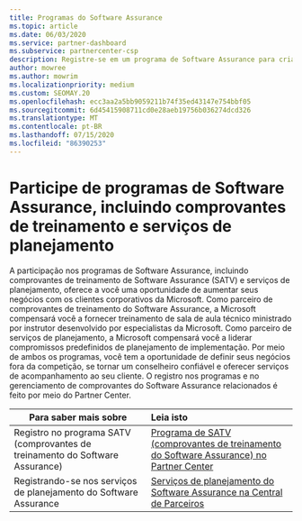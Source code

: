 ```yaml
---
title: Programas do Software Assurance
ms.topic: article
ms.date: 06/03/2020
ms.service: partner-dashboard
ms.subservice: partnercenter-csp
description: Registre-se em um programa de Software Assurance para criar negócios e seja recompensado por fornecer treinamento e planejamento para clientes corporativos.
author: mowree
ms.author: mowrim
ms.localizationpriority: medium
ms.custom: SEOMAY.20
ms.openlocfilehash: ecc3aa2a5bb9059211b74f35ed43147e754bbf05
ms.sourcegitcommit: 6d45415908711cd0e28aeb19756b036274dcd326
ms.translationtype: MT
ms.contentlocale: pt-BR
ms.lasthandoff: 07/15/2020
ms.locfileid: "86390253"
---
```

# <a name="participate-in-software-assurance-programs-including-training-vouchers-and-planning-services"></a>Participe de programas de Software Assurance, incluindo comprovantes de treinamento e serviços de planejamento

A participação nos programas de Software Assurance, incluindo comprovantes de treinamento de Software Assurance (SATV) e serviços de planejamento, oferece a você uma oportunidade de aumentar seus negócios com os clientes corporativos da Microsoft. Como parceiro de comprovantes de treinamento do Software Assurance, a Microsoft compensará você a fornecer treinamento de sala de aula técnico ministrado por instrutor desenvolvido por especialistas da Microsoft. Como parceiro de serviços de planejamento, a Microsoft compensará você a liderar compromissos predefinidos de planejamento de implementação. Por meio de ambos os programas, você tem a oportunidade de definir seus negócios fora da competição, se tornar um conselheiro confiável e oferecer serviços de acompanhamento ao seu cliente. O registro nos programas e no gerenciamento de comprovantes do Software Assurance relacionados é feito por meio do Partner Center.

|**Para saber mais sobre**   |**Leia isto**   |
|--------------------------|:------------------|
|Registro no programa SATV (comprovantes de treinamento do Software Assurance)|[Programa de SATV (comprovantes de treinamento do Software Assurance) no Partner Center](software-assurance-satv.md)|
|Registrando-se nos serviços de planejamento do Software Assurance|[Serviços de planejamento do Software Assurance na Central de Parceiros](software-assurance-dps.md) |